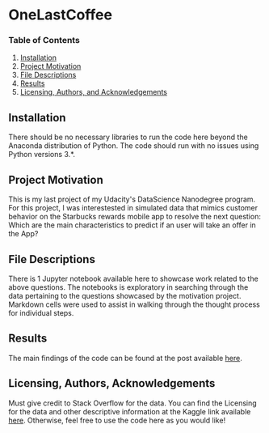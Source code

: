 # OneLastCoffee

### Table of Contents

1. [Installation](#installation)
2. [Project Motivation](#motivation)
3. [File Descriptions](#files)
4. [Results](#results)
5. [Licensing, Authors, and Acknowledgements](#licensing)

## Installation <a name="installation"></a>

There should be no necessary libraries to run the code here beyond the Anaconda distribution of Python.  The code should run with no issues using Python versions 3.*.

## Project Motivation<a name="motivation"></a>

This is my last project of my Udacity's DataScience Nanodegree program. For this project, I was interestested in simulated data that mimics customer behavior on the Starbucks rewards mobile app to resolve the next question: 
Which are the main characteristics to predict if an user will take an offer in the App?
## File Descriptions <a name="files"></a>

There is 1 Jupyter notebook available here to showcase work related to the above questions. The notebooks is exploratory in searching through the data pertaining to the questions showcased by the motivation project.  Markdown cells were used to assist in walking through the thought process for individual steps.  

## Results<a name="results"></a>

The main findings of the code can be found at the post available [here](https://medium.com/@juandiegocuellar02/how-was-the-tech-field-in-2017-in-terms-of-breach-salary-remote-working-and-languages-caa07d56fc8c).

## Licensing, Authors, Acknowledgements<a name="licensing"></a>

Must give credit to Stack Overflow for the data.  You can find the Licensing for the data and other descriptive information at the Kaggle link available [here](https://www.kaggle.com/stackoverflow/so-survey-2017/data).  Otherwise, feel free to use the code here as you would like! 

